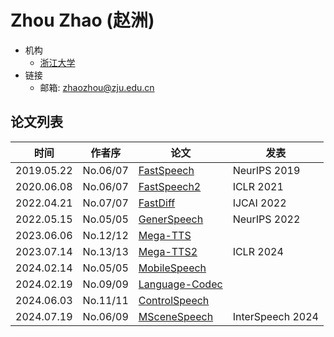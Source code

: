 # Zhou Zhao (赵洲)

- 机构
  - [浙江大学](../Institutions/CHN-ZJU_浙江大学.md)
- 链接
  - 邮箱: <zhaozhou@zju.edu.cn>

## 论文列表

| 时间 | 作者序 | 论文 | 发表 |
|:-:|:-:|---|---|
| 2019.05.22 | No.06/07 | [FastSpeech](../Models/TTS2_Acoustic/2019.05.22_FastSpeech.md) | NeurIPS 2019 
| 2020.06.08 | No.06/07 | [FastSpeech2](../Models/TTS2_Acoustic/2020.06.08_FastSpeech2.md) | ICLR 2021
| 2022.04.21 | No.07/07 | [FastDiff](../Models/Diffusion/2022.04.21_FastDiff.md) | IJCAI 2022
| 2022.05.15 | No.05/05 | [GenerSpeech](../Models/TTS2_Acoustic/2022.05.15_GenerSpeech.md) | NeurIPS 2022
| 2023.06.06 | No.12/12 | [Mega-TTS](../Models/Speech_LLM/2023.06.06_Mega-TTS.md) |
| 2023.07.14 | No.13/13 | [Mega-TTS2](../Models/Speech_LLM/2023.07.14_Mega-TTS2.md) | ICLR 2024 |
| 2024.02.14 | No.05/05 | [MobileSpeech](../Models/Speech_LLM/2024.02.14_MobileSpeech.md) | |
| 2024.02.19 | No.09/09 | [Language-Codec](../Models/Speech_Neural_Codec/2024.02.19_Language-Codec.md) |
| 2024.06.03 | No.11/11 | [ControlSpeech](../Models/Speech_LLM/2024.06.03_ControlSpeech.md) |
| 2024.07.19 | No.06/09 | [MSceneSpeech](../Datasets/2024.07.19_MSceneSpeech.md) | InterSpeech 2024 |